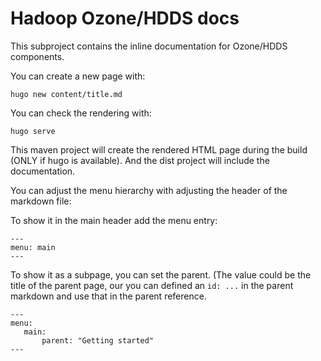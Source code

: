 <!---
  Licensed under the Apache License, Version 2.0 (the "License");
  you may not use this file except in compliance with the License.
  You may obtain a copy of the License at

   http://www.apache.org/licenses/LICENSE-2.0

  Unless required by applicable law or agreed to in writing, software
  distributed under the License is distributed on an "AS IS" BASIS,
  WITHOUT WARRANTIES OR CONDITIONS OF ANY KIND, either express or implied.
  See the License for the specific language governing permissions and
  limitations under the License. See accompanying LICENSE file.
-->
# Hadoop Ozone/HDDS docs

This subproject contains the inline documentation for Ozone/HDDS components.

You can create a new page with:

```
hugo new content/title.md
```

You can check the rendering with:

```
hugo serve
```

This maven project will create the rendered HTML page during the build (ONLY if hugo is available). 
And the dist project will include the documentation.

You can adjust the menu hierarchy with adjusting the header of the markdown file:

To show it in the main header add the menu entry:

```
---
menu: main
---
```

To show it as a subpage, you can set the parent. (The value could be the title of the parent page, 
our you can defined an `id: ...` in the parent markdown and use that in the parent reference.

```
---
menu:
   main:
	   parent: "Getting started"
---
```
